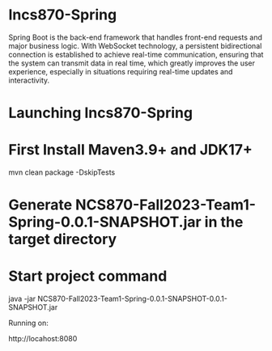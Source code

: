 # Incs870-Spring
Spring Boot is the back-end framework that handles front-end requests and major business logic. With WebSocket technology, a persistent bidirectional connection is established to achieve real-time communication, ensuring that the system can transmit data in real time, which greatly improves the user experience, especially in situations requiring real-time updates and interactivity.
# Launching Incs870-Spring
# First Install Maven3.9+ and JDK17+

mvn clean package -DskipTests

# Generate NCS870-Fall2023-Team1-Spring-0.0.1-SNAPSHOT.jar in the target directory

# Start project command
java -jar NCS870-Fall2023-Team1-Spring-0.0.1-SNAPSHOT-0.0.1-SNAPSHOT.jar

Running on:

http://locahost:8080
